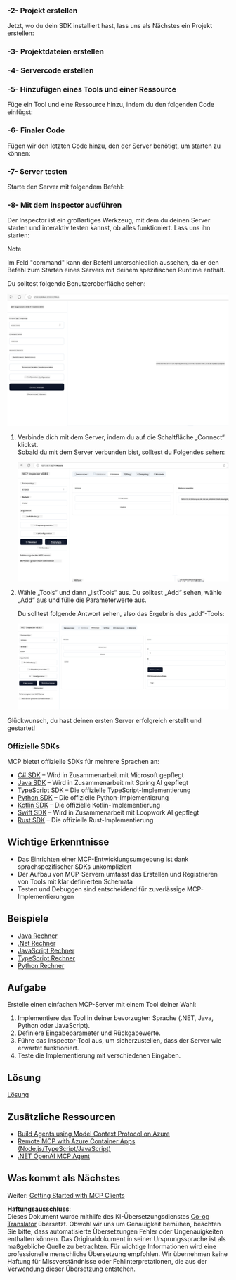 <!--
CO_OP_TRANSLATOR_METADATA:
{
  "original_hash": "d90651bcd1df019768921d531653638a",
  "translation_date": "2025-06-12T21:53:22+00:00",
  "source_file": "03-GettingStarted/01-first-server/README.md",
  "language_code": "de"
}
-->
### -2- Projekt erstellen

Jetzt, wo du dein SDK installiert hast, lass uns als Nächstes ein Projekt erstellen:

### -3- Projektdateien erstellen

### -4- Servercode erstellen

### -5- Hinzufügen eines Tools und einer Ressource

Füge ein Tool und eine Ressource hinzu, indem du den folgenden Code einfügst:

### -6- Finaler Code

Fügen wir den letzten Code hinzu, den der Server benötigt, um starten zu können:

### -7- Server testen

Starte den Server mit folgendem Befehl:

### -8- Mit dem Inspector ausführen

Der Inspector ist ein großartiges Werkzeug, mit dem du deinen Server starten und interaktiv testen kannst, ob alles funktioniert. Lass uns ihn starten:

> [!NOTE]
> Im Feld "command" kann der Befehl unterschiedlich aussehen, da er den Befehl zum Starten eines Servers mit deinem spezifischen Runtime enthält.

Du solltest folgende Benutzeroberfläche sehen:

![Connect](../../../../translated_images/connect.141db0b2bd05f096fb1dd91273771fd8b2469d6507656c3b0c9df4b3c5473929.de.png)

1. Verbinde dich mit dem Server, indem du auf die Schaltfläche „Connect“ klickst.  
   Sobald du mit dem Server verbunden bist, solltest du Folgendes sehen:

   ![Connected](../../../../translated_images/connected.73d1e042c24075d386cacdd4ee7cd748c16364c277d814e646ff2f7b5eefde85.de.png)

2. Wähle „Tools“ und dann „listTools“ aus. Du solltest „Add“ sehen, wähle „Add“ aus und fülle die Parameterwerte aus.

   Du solltest folgende Antwort sehen, also das Ergebnis des „add“-Tools:

   ![Result of running add](../../../../translated_images/ran-tool.a5a6ee878c1369ec1e379b81053395252a441799dbf23416c36ddf288faf8249.de.png)

Glückwunsch, du hast deinen ersten Server erfolgreich erstellt und gestartet!

### Offizielle SDKs

MCP bietet offizielle SDKs für mehrere Sprachen an:
- [C# SDK](https://github.com/modelcontextprotocol/csharp-sdk) – Wird in Zusammenarbeit mit Microsoft gepflegt
- [Java SDK](https://github.com/modelcontextprotocol/java-sdk) – Wird in Zusammenarbeit mit Spring AI gepflegt
- [TypeScript SDK](https://github.com/modelcontextprotocol/typescript-sdk) – Die offizielle TypeScript-Implementierung
- [Python SDK](https://github.com/modelcontextprotocol/python-sdk) – Die offizielle Python-Implementierung
- [Kotlin SDK](https://github.com/modelcontextprotocol/kotlin-sdk) – Die offizielle Kotlin-Implementierung
- [Swift SDK](https://github.com/modelcontextprotocol/swift-sdk) – Wird in Zusammenarbeit mit Loopwork AI gepflegt
- [Rust SDK](https://github.com/modelcontextprotocol/rust-sdk) – Die offizielle Rust-Implementierung

## Wichtige Erkenntnisse

- Das Einrichten einer MCP-Entwicklungsumgebung ist dank sprachspezifischer SDKs unkompliziert
- Der Aufbau von MCP-Servern umfasst das Erstellen und Registrieren von Tools mit klar definierten Schemata
- Testen und Debuggen sind entscheidend für zuverlässige MCP-Implementierungen

## Beispiele

- [Java Rechner](../samples/java/calculator/README.md)
- [.Net Rechner](../../../../03-GettingStarted/samples/csharp)
- [JavaScript Rechner](../samples/javascript/README.md)
- [TypeScript Rechner](../samples/typescript/README.md)
- [Python Rechner](../../../../03-GettingStarted/samples/python)

## Aufgabe

Erstelle einen einfachen MCP-Server mit einem Tool deiner Wahl:
1. Implementiere das Tool in deiner bevorzugten Sprache (.NET, Java, Python oder JavaScript).
2. Definiere Eingabeparameter und Rückgabewerte.
3. Führe das Inspector-Tool aus, um sicherzustellen, dass der Server wie erwartet funktioniert.
4. Teste die Implementierung mit verschiedenen Eingaben.

## Lösung

[Lösung](./solution/README.md)

## Zusätzliche Ressourcen

- [Build Agents using Model Context Protocol on Azure](https://learn.microsoft.com/azure/developer/ai/intro-agents-mcp)
- [Remote MCP with Azure Container Apps (Node.js/TypeScript/JavaScript)](https://learn.microsoft.com/samples/azure-samples/mcp-container-ts/mcp-container-ts/)
- [.NET OpenAI MCP Agent](https://learn.microsoft.com/samples/azure-samples/openai-mcp-agent-dotnet/openai-mcp-agent-dotnet/)

## Was kommt als Nächstes

Weiter: [Getting Started with MCP Clients](/03-GettingStarted/02-client/README.md)

**Haftungsausschluss**:  
Dieses Dokument wurde mithilfe des KI-Übersetzungsdienstes [Co-op Translator](https://github.com/Azure/co-op-translator) übersetzt. Obwohl wir uns um Genauigkeit bemühen, beachten Sie bitte, dass automatisierte Übersetzungen Fehler oder Ungenauigkeiten enthalten können. Das Originaldokument in seiner Ursprungssprache ist als maßgebliche Quelle zu betrachten. Für wichtige Informationen wird eine professionelle menschliche Übersetzung empfohlen. Wir übernehmen keine Haftung für Missverständnisse oder Fehlinterpretationen, die aus der Verwendung dieser Übersetzung entstehen.